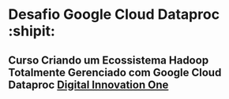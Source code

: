 # Desafio Google Cloud Dataproc :shipit:

## Curso Criando um Ecossistema Hadoop Totalmente Gerenciado com Google Cloud Dataproc [Digital Innovation One](https://digitalinnovation.one/)
